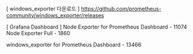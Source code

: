 [ windows_exporter 다운로드 ]
https://github.com/prometheus-community/windows_exporter/releases


[ Grafana Dashboard ]
Node Exporter for Prometheus Dashboard - 11074
Node Exporter Full - 1860

windows_exporter for Prometheus Dashboard - 13466